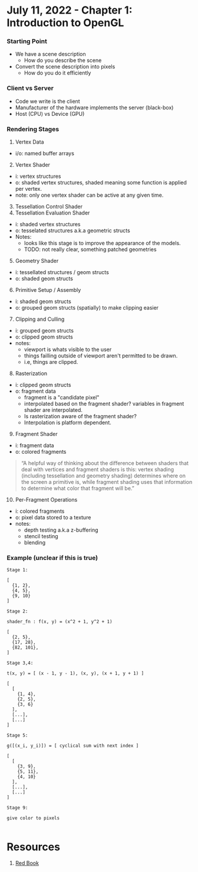 # July 11, 2022 - Chapter 1: Introduction to OpenGL

### Starting Point

* We have a scene description
  - How do you describe the scene
* Convert the scene description into pixels
  - How do you do it efficiently

### Client vs Server

* Code we write is the client
* Manufacturer of the hardware implements the server (black-box)
* Host (CPU) vs Device (GPU)

### Rendering Stages

1. Vertex Data
  - i/o: named buffer arrays
2. Vertex Shader
  - i: vertex structures
  - o: shaded vertex structures, shaded meaning some function is applied per vertex.
  - note: only one vertex shader can be active at any given time.
3. Tessellation Control Shader
4. Tessellation Evaluation Shader
  - i: shaded vertex structures
  - o: tesselated structures a.k.a geometric structs
  - Notes:
    * looks like this stage is to improve the appearance of the models.
    * TODO: not really clear, something patched geometries
5. Geometry Shader
  - i: tessellated structures / geom structs
  - o: shaded geom structs
6. Primitive Setup / Assembly
  - i: shaded geom structs
  - o: grouped geom structs (spatially) to make clipping easier
7. Clipping and Culling
  - i: grouped geom structs
  - o: clipped geom structs
  - notes:
    * viewport is whats visible to the user
    * things failling outside of viewport aren't permitted to be drawn.
    * i.e, things are clipped.
8. Rasterization
  - i: clipped geom structs
  - o: fragment data
    * fragment is a "candidate pixel"
    * interpolated based on the fragment shader? variables in fragment shader are interpolated.
    * Is rasterization aware of the fragment shader?
    * Interpolation is platform dependent.
9. Fragment Shader
  - i: fragment data
  - o: colored fragments

> “A helpful way of thinking about the difference between shaders that
deal with vertices and fragment shaders is this: vertex shading (including
tessellation and geometry shading) determines where on the screen a primitive
is, while fragment shading uses that information to determine what color that
fragment will be.”

10. Per-Fragment Operations
  - i: colored fragments
  - o: pixel data stored to a texture
  - notes:
    * depth testing a.k.a z-buffering
    * stencil testing
    * blending

### Example (unclear if this is true)

```
Stage 1:

[
  {1, 2},
  {4, 5},
  {9, 10}
]

Stage 2:

shader_fn : f(x, y) = (x^2 + 1, y^2 + 1)

[
  {2, 5},
  {17, 28},
  {82, 101},
]

Stage 3,4:

t(x, y) = [ (x - 1, y - 1), (x, y), (x + 1, y + 1) ]

[
  [
    {1, 4},
    {2, 5},
    {3, 6}
  ],
  [...],
  [...]
]

Stage 5:

g([(x_i, y_i)]) = [ cyclical sum with next index ] 

[
  [
    {3, 9},
    {5, 11},
    {4, 10}
  ],
  [...],
  [...]
]

Stage 9:

give color to pixels
    
```


# Resources

1. [Red Book](https://www.oreilly.com/library/view/opengl-programming-guide/9780134495514/)

